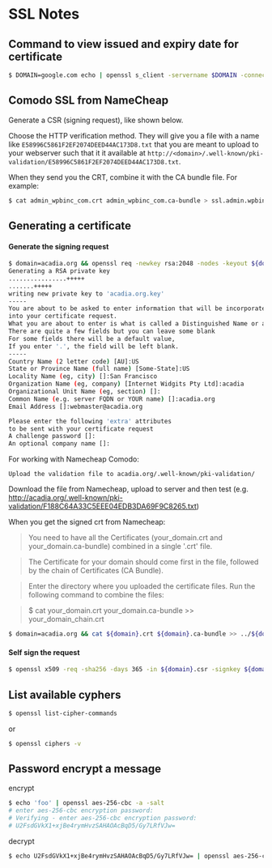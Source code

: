 # SSL Notes

## Command to view issued and expiry date for certificate

```bash
$ DOMAIN=google.com echo | openssl s_client -servername $DOMAIN -connect $DOMAIN:443 2>/dev/null | openssl x509 -noout -dates
```

## Comodo SSL from NameCheap

Generate a CSR (signing request), like shown below.

Choose the HTTP verification method.  They will give you a file with a name like `E58996C5861F2EF2074DEED44AC173D8.txt` that you are meant to upload to your webserver such that it it available at `http://<domain>/.well-known/pki-validation/E58996C5861F2EF2074DEED44AC173D8.txt`.

When they send you the CRT, combine it with the CA bundle file.  For example:

```bash
$ cat admin_wpbinc_com.crt admin_wpbinc_com.ca-bundle > ssl.admin.wpbinc.com/admin.wpbinc.com.crt
```

## Generating a certificate

#### Generate the signing request

```bash
$ domain=acadia.org && openssl req -newkey rsa:2048 -nodes -keyout ${domain}.key -out ${domain}.csr
Generating a RSA private key
................+++++
.......+++++
writing new private key to 'acadia.org.key'
-----
You are about to be asked to enter information that will be incorporated
into your certificate request.
What you are about to enter is what is called a Distinguished Name or a DN.
There are quite a few fields but you can leave some blank
For some fields there will be a default value,
If you enter '.', the field will be left blank.
-----
Country Name (2 letter code) [AU]:US
State or Province Name (full name) [Some-State]:US
Locality Name (eg, city) []:San Francisco
Organization Name (eg, company) [Internet Widgits Pty Ltd]:acadia
Organizational Unit Name (eg, section) []:
Common Name (e.g. server FQDN or YOUR name) []:acadia.org
Email Address []:webmaster@acadia.org

Please enter the following 'extra' attributes
to be sent with your certificate request
A challenge password []:
An optional company name []:
```

For working with Namecheap Comodo:

`Upload the validation file to acadia.org/.well-known/pki-validation/`

Download the file from Namecheap, upload to server and then test
(e.g. http://acadia.org/.well-known/pki-validation/F188C64A33C5EEE04EDB3DA69F9C8265.txt)

When you get the signed crt from Namecheap:

> You need to have all the Certificates (your_domain.crt and your_domain.ca-bundle) combined in a single '.crt' file.

> The Certificate for your domain should come first in the file, followed by the chain of Certificates (CA Bundle).

> Enter the directory where you uploaded the certificate files. Run the following command to combine the files:

> $ cat your_domain.crt your_domain.ca-bundle >> your_domain_chain.crt

```bash
$ domain=acadia.org && cat ${domain}.crt ${domain}.ca-bundle >> ../${domain}.crt
```

#### Self sign the request

```bash
$ openssl x509 -req -sha256 -days 365 -in ${domain}.csr -signkey ${domain}.key -out ${domain}.crt
```

## List available cyphers

```bash
$ openssl list-cipher-commands
```

or

```bash
$ openssl ciphers -v
```

## Password encrypt a message

encrypt

```bash
$ echo 'foo' | openssl aes-256-cbc -a -salt
# enter aes-256-cbc encryption password:
# Verifying - enter aes-256-cbc encryption password:
# U2FsdGVkX1+xjBe4rymHvzSAHAOAcBqD5/Gy7LRfVJw=
```

decrypt

```bash
$ echo U2FsdGVkX1+xjBe4rymHvzSAHAOAcBqD5/Gy7LRfVJw= | openssl aes-256-cbc -a -d -salt
```
